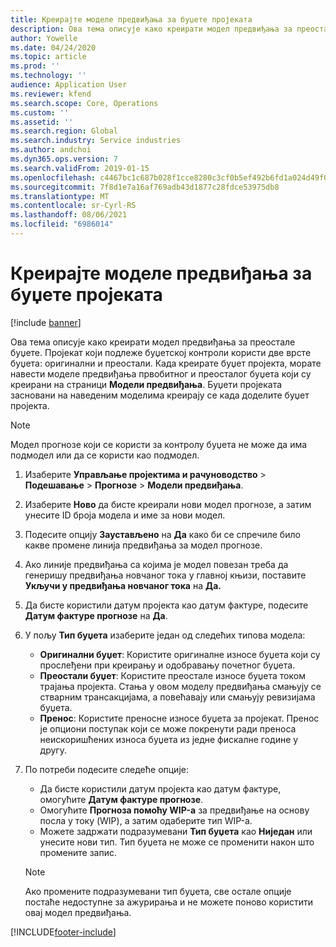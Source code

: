 ```yaml
---
title: Креирајте моделе предвиђања за буџете пројеката
description: Ова тема описује како креирати модел предвиђања за преостале буџете.
author: Yowelle
ms.date: 04/24/2020
ms.topic: article
ms.prod: ''
ms.technology: ''
audience: Application User
ms.reviewer: kfend
ms.search.scope: Core, Operations
ms.custom: ''
ms.assetid: ''
ms.search.region: Global
ms.search.industry: Service industries
ms.author: andchoi
ms.dyn365.ops.version: 7
ms.search.validFrom: 2019-01-15
ms.openlocfilehash: c4467bc1c687b028f1cce8280c3cf0b5ef492b6fd1a024d49f001ce5ff8a34cb
ms.sourcegitcommit: 7f8d1e7a16af769adb43d1877c28fdce53975db8
ms.translationtype: MT
ms.contentlocale: sr-Cyrl-RS
ms.lasthandoff: 08/06/2021
ms.locfileid: "6986014"
---
```

# <a name="create-forecast-models-for-project-budgets"></a>Креирајте моделе предвиђања за буџете пројеката 

[!include [banner](../includes/banner.md)]

Ова тема описује како креирати модел предвиђања за преостале буџете. Пројекат који подлеже буџетској контроли користи две врсте буџета: оригинални и преостали. Када креирате буџет пројекта, морате навести моделе предвиђања првобитног и преосталог буџета који су креирани на страници **Модели предвиђања**. Буџети пројеката засновани на наведеним моделима креирају се када доделите буџет пројекта.

> [!NOTE]
> Модел прогнозе који се користи за контролу буџета не може да има подмодел или да се користи као подмодел.

1. Изаберите **Управљање пројектима и рачуноводство** > **Подешавање** > **Прогнозе**  > **Модели предвиђања**.
2. Изаберите **Ново** да бисте креирали нови модел прогнозе, а затим унесите ID броја модела и име за нови модел. 
3. Подесите опцију **Заустављено** на **Да** како би се спречиле било какве промене линија предвиђања за модел прогнозе. 
4. Ако линије предвиђања са којима је модел повезан треба да генеришу предвиђања новчаног тока у главној књизи, поставите **Укључи у предвиђања новчаног тока** на **Да.** 
5. Да бисте користили датум пројекта као датум фактуре, подесите **Датум фактуре прогнозе** на **Да**. 
6. У пољу **Тип буџета** изаберите један од следећих типова модела:

   - **Оригинални буџет**: Користите оригиналне износе буџета који су прослеђени при креирању и одобравању почетног буџета.
   - **Преостали буџет**: Користите преостале износе буџета током трајања пројекта. Стања у овом моделу предвиђања смањују се стварним трансакцијама, а повећавају или смањују ревизијама буџета.
   - **Пренос**: Користите преносне износе буџета за пројекат. Пренос је опциони поступак који се може покренути ради преноса неискоришћених износа буџета из једне фискалне године у другу.

7. По потреби подесите следеће опције:

   - Да бисте користили датум пројекта као датум фактуре, омогућите **Датум фактуре прогнозе**.
   - Омогућите **Прогноза помоћу WIP-а** за предвиђање на основу посла у току (WIP), а затим одаберите тип WIP-а. 
   - Можете задржати подразумевани **Тип буџета** као **Ниједан** или унесите нови тип. Тип буџета не може се променити након што промените запис.     
    > [!NOTE]
    > Ако промените подразумевани тип буџета, све остале опције постаће недоступне за ажурирања и не можете поново користити овај модел предвиђања. 
   


 



[!INCLUDE[footer-include](../includes/footer-banner.md)]